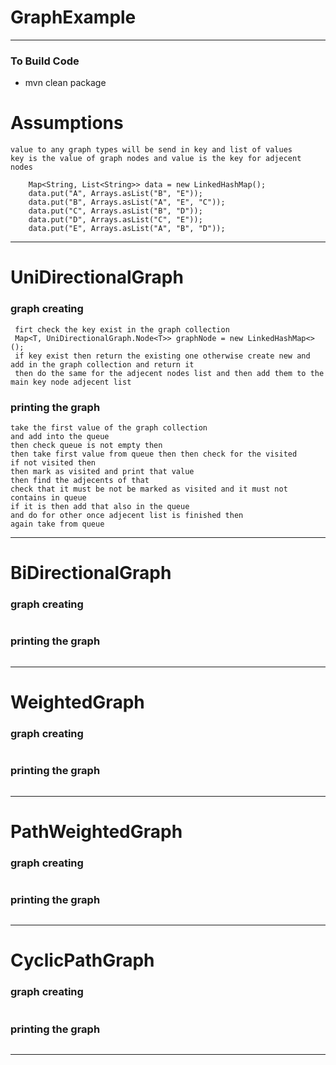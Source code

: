 # GraphExample

---

### To Build Code 
* mvn clean package 


# Assumptions 
```
value to any graph types will be send in key and list of values 
key is the value of graph nodes and value is the key for adjecent nodes 

    Map<String, List<String>> data = new LinkedHashMap();
    data.put("A", Arrays.asList("B", "E"));
    data.put("B", Arrays.asList("A", "E", "C"));
    data.put("C", Arrays.asList("B", "D"));
    data.put("D", Arrays.asList("C", "E"));
    data.put("E", Arrays.asList("A", "B", "D"));
```

---
# UniDirectionalGraph
### graph creating
```
 firt check the key exist in the graph collection 
 Map<T, UniDirectionalGraph.Node<T>> graphNode = new LinkedHashMap<>();
 if key exist then return the existing one otherwise create new and add in the graph collection and return it 
 then do the same for the adjecent nodes list and then add them to the main key node adjecent list 
```
### printing the graph 
```
take the first value of the graph collection 
and add into the queue 
then check queue is not empty then 
then take first value from queue then then check for the visited 
if not visited then 
then mark as visited and print that value 
then find the adjecents of that 
check that it must be not be marked as visited and it must not contains in queue 
if it is then add that also in the queue 
and do for other once adjecent list is finished then 
again take from queue 
```

---

# BiDirectionalGraph

### graph creating
``` 
```

### printing the graph
```

```

---
# WeightedGraph

### graph creating
``` 
```

### printing the graph
```

```

---
# PathWeightedGraph

### graph creating
``` 
```

### printing the graph
```

```

---

# CyclicPathGraph

### graph creating
``` 
```

### printing the graph
```

```

---